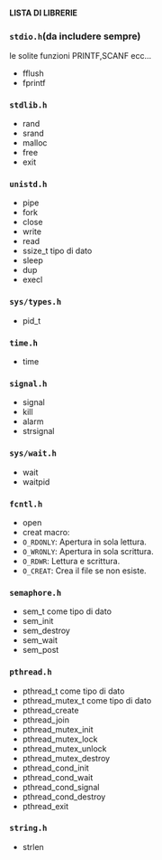 #### LISTA DI LIBRERIE
### `stdio.h`(da includere sempre)
le solite funzioni PRINTF,SCANF ecc...
- fflush
- fprintf
### `stdlib.h`
- rand
- srand
- malloc
- free
- exit
### `unistd.h`
- pipe
- fork
- close
- write
- read
- ssize_t tipo di dato
- sleep
- dup
- execl
### `sys/types.h`
- pid_t
### `time.h`
- time
### `signal.h`
- signal
- kill
- alarm
- strsignal
### `sys/wait.h`
- wait
- waitpid
### `fcntl.h`
- open
- creat
macro:
- `O_RDONLY`: Apertura in sola lettura.
- `O_WRONLY`: Apertura in sola scrittura.
- `O_RDWR`: Lettura e scrittura.
- `O_CREAT`: Crea il file se non esiste.
### `semaphore.h`
- sem_t come tipo di dato
- sem_init
- sem_destroy
- sem_wait
- sem_post
### `pthread.h`
- pthread_t come tipo di dato
- pthread_mutex_t come tipo di dato
- pthread_create
- pthread_join
- pthread_mutex_init
- pthread_mutex_lock
- pthread_mutex_unlock
- pthread_mutex_destroy
- pthread_cond_init
- pthread_cond_wait
- pthread_cond_signal
- pthread_cond_destroy
- pthread_exit
### `string.h`
- strlen
